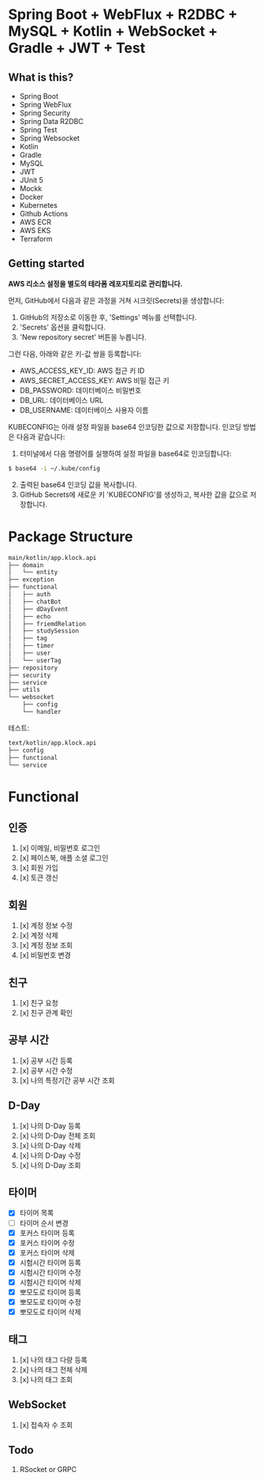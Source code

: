 # Spring Boot + WebFlux + R2DBC + MySQL + Kotlin + WebSocket + Gradle + JWT + Test

## What is this?

* Spring Boot
* Spring WebFlux
* Spring Security
* Spring Data R2DBC
* Spring Test
* Spring Websocket
* Kotlin
* Gradle
* MySQL
* JWT
* JUnit 5
* Mockk
* Docker
* Kubernetes
* Github Actions
* AWS ECR
* AWS EKS
* Terraform

## Getting started

**AWS 리소스 설정을 별도의 테라폼 레포지토리로 관리합니다.**

먼저, GitHub에서 다음과 같은 과정을 거쳐 시크릿(Secrets)을 생성합니다:

1. GitHub의 저장소로 이동한 후, 'Settings' 메뉴를 선택합니다.
2. 'Secrets' 옵션을 클릭합니다.
3. 'New repository secret' 버튼을 누릅니다.

그런 다음, 아래와 같은 키-값 쌍을 등록합니다:

* AWS_ACCESS_KEY_ID: AWS 접근 키 ID
* AWS_SECRET_ACCESS_KEY: AWS 비밀 접근 키
* DB_PASSWORD: 데이터베이스 비밀번호
* DB_URL: 데이터베이스 URL
* DB_USERNAME: 데이터베이스 사용자 이름

KUBECONFIG는 아래 설정 파일을 base64 인코딩한 값으로 저장합니다. 인코딩 방법은 다음과 같습니다:

1. 터미널에서 다음 명령어를 실행하여 설정 파일을 base64로 인코딩합니다:

```bash
$ base64 -i ~/.kube/config
```

2. 출력된 base64 인코딩 값을 복사합니다.
3. GitHub Secrets에 새로운 키 'KUBECONFIG'를 생성하고, 복사한 값을 값으로 저장합니다.

# Package Structure

```bash
main/kotlin/app.klock.api
├── domain
│   └── entity
├── exception
├── functional
│   ├── auth
│   ├── chatBot
│   ├── dDayEvent
│   ├── echo
│   ├── friemdRelation
│   ├── studySession
│   ├── tag
│   ├── timer
│   ├── user
│   └── userTag
├── repository
├── security
├── service
├── utils
└── websocket
    ├── config
    └── handler
```

테스트:

```bash
text/kotlin/app.klock.api
├── config
├── functional
└── service
```

# Functional

## 인증

1. [x] 이메일, 비밀번호 로그인
2. [x] 페이스북, 애플 소셜 로그인
3. [x] 회원 가입
4. [x] 토큰 갱신

## 회원

1. [x] 계정 정보 수정
2. [x] 계정 삭제
3. [x] 계정 정보 조회
4. [x] 비밀번호 변경

## 친구

1. [x] 친구 요청
2. [x] 친구 관계 확인

## 공부 시간

1. [x] 공부 시간 등록
2. [x] 공부 시간 수정
3. [x] 나의 특정기간 공부 시간 조회

## D-Day

1. [x] 나의 D-Day 등록
2. [x] 나의 D-Day 전체 조회
3. [x] 나의 D-Day 삭제
4. [x] 나의 D-Day 수정
5. [x] 나의 D-Day 조회

## 타이머

* [x] 타이머 목록
* [ ] 타이머 순서 변경
* [x] 포커스 타이머 등록
* [x] 포커스 타이머 수정
* [x] 포커스 타이머 삭제
* [x] 시험시간 타이머 등록
* [x] 시험시간 타이머 수정
* [x] 시험시간 타이머 삭제
* [x] 뽀모도로 타이머 등록
* [x] 뽀모도로 타이머 수정
* [x] 뽀모도로 타이머 삭제

## 태그

1. [x] 나의 태그 다량 등록
2. [x] 나의 태그 전체 삭제
3. [x] 나의 태그 조회

## WebSocket

1. [x] 접속자 수 조회

## Todo

1. RSocket or GRPC